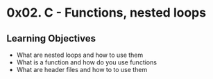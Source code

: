 # 0x02. C - Functions, nested loops

## Learning Objectives

* What are nested loops and how to use them
* What is a function and how do you use functions
* What are header files and how to to use them
